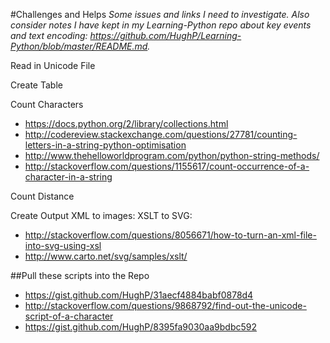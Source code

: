 #Challenges and Helps
_Some issues and links I need to investigate. Also consider notes I have kept in my Learning-Python repo about key events and text encoding: https://github.com/HughP/Learning-Python/blob/master/README.md._

Read in Unicode File

Create Table

Count Characters
* https://docs.python.org/2/library/collections.html
* http://codereview.stackexchange.com/questions/27781/counting-letters-in-a-string-python-optimisation
* http://www.thehelloworldprogram.com/python/python-string-methods/
* http://stackoverflow.com/questions/1155617/count-occurrence-of-a-character-in-a-string


Count Distance



Create Output
XML to images: XSLT to SVG: 
* http://stackoverflow.com/questions/8056671/how-to-turn-an-xml-file-into-svg-using-xsl
* http://www.carto.net/svg/samples/xslt/


##Pull these scripts into the Repo
* https://gist.github.com/HughP/31aecf4884babf0878d4
* http://stackoverflow.com/questions/9868792/find-out-the-unicode-script-of-a-character
* https://gist.github.com/HughP/8395fa9030aa9bdbc592
